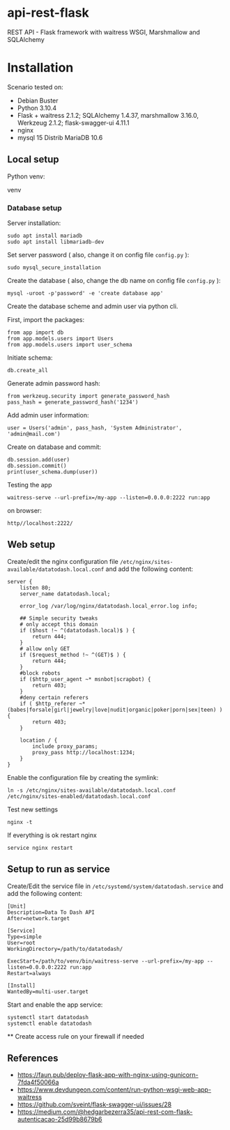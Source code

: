 # api-rest-flask
REST API - Flask framework with waitress WSGI, Marshmallow and SQLAlchemy

# Installation

Scenario tested on:

- Debian Buster
- Python 3.10.4
- Flask + waitress 2.1.2; SQLAlchemy 1.4.37, marshmallow 3.16.0, Werkzeug 2.1.2; flask-swagger-ui 4.11.1
- nginx
- mysql 15 Distrib MariaDB 10.6

## Local setup

Python venv:

venv

### Database setup

Server installation:

    sudo apt install mariadb
    sudo apt install libmariadb-dev
    
Set server password ( also, change it on config file `config.py` ):
 
    sudo mysql_secure_installation

Create the database ( also, change the db name on config file `config.py` ): 

    mysql -uroot -p'password' -e 'create database app'

Create the database scheme and admin user via python cli.

First, import the packages:

    from app import db
    from app.models.users import Users
    from app.models.users import user_schema

Initiate schema:

    db.create_all

Generate admin password hash:
  
    from werkzeug.security import generate_password_hash
    pass_hash = generate_password_hash('1234')

Add admin user information:
 
    user = Users('admin', pass_hash, 'System Administrator', 'admin@mail.com')

Create on database and commit:

    db.session.add(user)
    db.session.commit()
    print(user_schema.dump(user))


Testing the app

    waitress-serve --url-prefix=/my-app --listen=0.0.0.0:2222 run:app
    
on browser:

    http//localhost:2222/


## Web setup

Create/edit the nginx configuration file `/etc/nginx/sites-available/datatodash.local.conf` and add the following content:

    server {
        listen 80;
        server_name datatodash.local;
    
        error_log /var/log/nginx/datatodash.local_error.log info;
    
        ## Simple security tweaks
        # only accept this domain
        if ($host !~ ^(datatodash.local)$ ) {
            return 444;
        }
        # allow only GET
        if ($request_method !~ ^(GET)$ ) {
            return 444;
        }
        #block robots
        if ($http_user_agent ~* msnbot|scrapbot) {
            return 403;
        }
        #deny certain referers
        if ( $http_referer ~* (babes|forsale|girl|jewelry|love|nudit|organic|poker|porn|sex|teen) ) {
            return 403;
        }
    
        location / {
            include proxy_params;
            proxy_pass http://localhost:1234;
        }
    }

Enable the configuration file by creating the symlink:

    ln -s /etc/nginx/sites-available/datatodash.local.conf /etc/nginx/sites-enabled/datatodash.local.conf

Test new settings

    nginx -t

If everything is ok restart nginx

    service nginx restart

## Setup to run as service


Create/Edit the service file in `/etc/systemd/system/datatodash.service` and add the following content:

    [Unit]
    Description=Data To Dash API
    After=network.target
    
    [Service]
    Type=simple
    User=root
    WorkingDirectory=/path/to/datatodash/
    
    ExecStart=/path/to/venv/bin/waitress-serve --url-prefix=/my-app --listen=0.0.0.0:2222 run:app
    Restart=always
    
    [Install]
    WantedBy=multi-user.target

Start and enable the app service:

    systemctl start datatodash
    systemctl enable datatodash

** Create access rule on your firewall if needed

## References

- https://faun.pub/deploy-flask-app-with-nginx-using-gunicorn-7fda4f50066a
- https://www.devdungeon.com/content/run-python-wsgi-web-app-waitress
- https://github.com/sveint/flask-swagger-ui/issues/28
- https://medium.com/@hedgarbezerra35/api-rest-com-flask-autenticacao-25d99b8679b6
